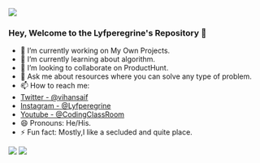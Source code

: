 ![](https://komarev.com/ghpvc/?username=Lyfperegrine&color=green)
### Hey, Welcome to the Lyfperegrine's Repository 👋 


- 🔭 I’m currently working on My Own Projects.
- 🌱 I’m currently learning about algorithm.
- 👯 I’m looking to collaborate on ProductHunt.
- 💬 Ask me about resources where you can solve any type of problem.
- 📫 How to reach me: 
- [Twitter - @vihansaif](https://twitter.com/lyfperegrine)
- [Instagram - @Lyfperegrine](https://www.instagram.com/codingclassroom1/)
- [Youtube - @CodingClassRoom](https://www.youtube.com/c/CodingClassRoom1)
- 😄 Pronouns: He/His.
- ⚡ Fun fact: Mostly,I like a secluded and quite place.


<img src="https://github-readme-stats.vercel.app/api/top-langs/?username=Lyfperegrine&hide=java,html&title_color=ffffff&text_color=c9cacc&icon_color=2bbc8a&bg_color=1d1f21"/>
<img src="https://github-readme-stats.vercel.app/api?username=Lyfperegrine&&show_icons=true&title_color=ffffff&icon_color=bb2acf&text_color=daf7dc&bg_color=151515"/>

